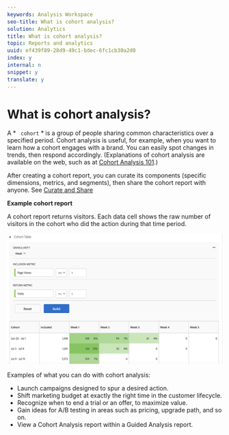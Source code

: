 ```yaml
---
keywords: Analysis Workspace
seo-title: What is cohort analysis?
solution: Analytics
title: What is cohort analysis?
topic: Reports and analytics
uuid: ef439f89-28d9-49c1-bdec-6fc1cb30a2d0
index: y
internal: n
snippet: y
translate: y
---
```


# What is cohort analysis?

A * ` cohort` * is a group of people sharing common characteristics over a specified period. Cohort analysis is useful, for example, when you want to learn how a cohort engages with a brand. You can easily spot changes in trends, then respond accordingly. (Explanations of cohort analysis are available on the web, such as at [ Cohort Analysis 101](https://en.wikipedia.org/wiki/Cohort_analysis).) 

After creating a cohort report, you can curate its components (specific dimensions, metrics, and segments), then share the cohort report with anyone. See [ Curate and Share](../../../analysis_workspace_bucket/curate.md#concept_4A9726927E7C44AFA260E2BB2721AFC6) 

**Example cohort report** 

A cohort report returns visitors. Each data cell shows the raw number of visitors in the cohort who did the action during that time period. 

![Step Result](../../../assets/cohort-report.png) 

Examples of what you can do with cohort analysis: 


* Launch campaigns designed to spur a desired action.
* Shift marketing budget at exactly the right time in the customer lifecycle.
* Recognize when to end a trial or an offer, to maximize value.
* Gain ideas for A/B testing in areas such as pricing, upgrade path, and so on.
* View a Cohort Analysis report within a Guided Analysis report.

